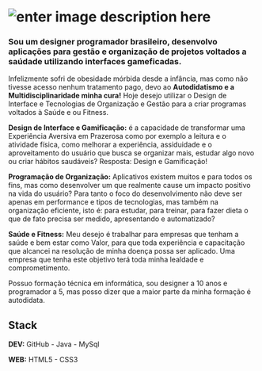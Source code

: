 # ![enter image description here](https://s1.imghub.io/m63Bk.jpg)

### Sou um designer programador brasileiro, desenvolvo aplicações para gestão e organização de projetos voltados a saúdade utilizando interfaces gameficadas.

Infelizmente sofri de obesidade mórbida desde a infância, mas como não tivesse acesso nenhum tratamento pago, devo ao **Autodidatismo e a Multidisciplinaridade minha cura!** Hoje desejo utilizar o Design de Interface e Tecnologias de Organização e Gestão para a criar programas voltados à Saúde e ou Fitness.

**Design de Interface e Gamificação:** é a capacidade de transformar uma Experiência Aversiva em Prazerosa como por exemplo a leitura e o atividade física, como melhorar a experiência, assiduidade e o aproveitamento do usuário que busca se organizar mais, estudar algo novo ou criar hábitos saudáveis? Resposta: Design e Gamificação!

**Programação de Organização:** Aplicativos existem muitos e para todos os fins, mas como desenvolver um que realmente cause um impacto positivo na vida do usuário? Para tanto o foco do desenvolvimento não deve ser apenas em performance e tipos de tecnologias, mas também na organização eficiente, isto é: para estudar, para treinar, para fazer dieta o que de fato precisa ser medido, apresentando e automatizado?

**Saúde e Fitness:** Meu desejo é trabalhar para empresas que tenham a saúde e bem estar como Valor, para que toda experiência e capacitação que alcancei na resolução de minha doença possa ser aplicado. Uma empresa que tenha este objetivo terá toda minha lealdade e comprometimento.

Possuo formação técnica em informática, sou designer a 10 anos e programador a 5, mas posso dizer que a maior parte da minha formação é autodidata.

## Stack

**DEV:** GitHub - Java - MySql

**WEB:** HTML5 - CSS3


<!--
**GuilhermyFranca/GuilhermyFranca** is a ✨ _special_ ✨ repository because its `README.md` (this file) appears on your GitHub profile.

Here are some ideas to get you started:

- 🔭 I’m currently working on ...
- 🌱 I’m currently learning ...
- 👯 I’m looking to collaborate on ...
- 🤔 I’m looking for help with ...
- 💬 Ask me about ...
- 📫 How to reach me: ...
- 😄 Pronouns: ...
- ⚡ Fun fact: ...
-->
